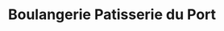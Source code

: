 ---
title: "Boulangerie Patisserie du Port"
url: /nice/boulangerie-patisserie-du-port/
shop: boulangerie
---